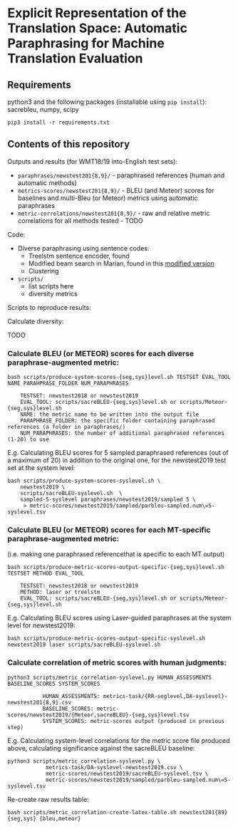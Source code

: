 # Explicit Representation of the Translation Space: Automatic Paraphrasing for Machine Translation Evaluation

## Requirements

python3 and the following packages (installable using `pip install`): sacrebleu, numpy, scipy

`pip3 install -r requirements.txt`

## Contents of this repository

Outputs and results (for WMT18/19 into-English test sets):

* `paraphrases/newstest201{8,9}/` - paraphrased references (human and automatic methods)
* `metrics-scores/newstest201{8,9}/` - BLEU (and Meteor) scores for baselines and multi-Bleu (or Meteor) metrics using automatic paraphrases
* `metric-correlations/newstest201{8,9}/` - raw and relative metric correlations for all methods tested - TODO

Code:

* Diverse paraphrasing using sentence codes:
    - Treelstm sentence encoder, found 
    - Modified beam search in Marian, found in this [modified version](https://github.com/rbawden/marian-dev-diverse-beam)
    - Clustering
* `scripts/`
   - list scripts here
   - diversity metrics

Scripts to reproduce results:

Calculate diversity:

TODO

### Calculate BLEU (or METEOR) scores for each diverse paraphrase-augmented metric:

```
bash scripts/produce-system-scores-{seg,sys}level.sh TESTSET EVAL_TOOL NAME PARAHPRASE_FOLDER NUM_PARAPHRASES

    TESTSET: newstest2018 or newstest2019
    EVAL_TOOL: scripts/sacreBLEU-{seg,sys}level.sh or scripts/Meteor-{seg,sys}level.sh
    NAME: the metric name to be written into the output file
    PARAPHRASE_FOLDER: the specific folder containing paraphrased references (a folder in paraphrases/)
    NUM_PARAPHRASES: the number of additional paraphrased references (1-20) to use
```

E.g. Calculating BLEU scores for 5 sampled paraphrased references (out of a maximum of 20) in addition to the original one, for the newstest2019 test set at the system level:
```
bash scripts/produce-system-scores-syslevel.sh \
    newstest2019 \
    scripts/sacreBLEU-syslevel.sh  \
    sampled-5-syslevel paraphrases/newstest2019/sampled 5 \
     > metric-scores/newstest2019/sampled/parbleu-sampled.num\=5-syslevel.tsv
```

### Calculate BLEU (or METEOR) scores for each MT-specific paraphrase-augmented metric:
(i.e. making one paraphrased referencethat is specific to each MT output)

```
bash scripts/produce-metric-scores-output-specific-{seg,sys}level.sh TESTSET METHOD EVAL_TOOL
       
    TESTSET: newstest2018 or newstest2019
    METHOD: laser or treelstm
    EVAL_TOOL: scripts/sacreBLEU-{seg,sys}level.sh or scripts/Meteor-{seg,sys}level.sh
```

E.g. Calculating BLEU scores using Laser-guided paraphrases at the system level for newstest2019:

```
bash scripts/produce-metric-scores-output-specific-syslevel.sh newstest2019 laser scripts/sacreBLEU-syslevel.sh
 ```

### Calculate correlation of metric scores with human judgments:

```
python3 scripts/metric_correlation-syslevel.py HUMAN_ASSESSMENTS BASELINE_SCORES SYSTEM_SCORES

           HUMAN_ASSESSMENTS: metrics-task/{RR-seglevel,DA-syslevel}-newstest201{8,9}.csv
           BASELINE_SCORES: metric-scores/newstest2019/{Meteor,sacreBLEU}-{seg,sys}level.tsv
           SYSTEM_SCORES: metric-scores output (produced in previous step)
```

E.g. Calculating system-level correlations for the metric score file produced above, calculating significance against the sacreBLEU baseline:
```
python3 scripts/metric_correlation-syslevel.py \
            metrics-task/DA-syslevel-newstest2019.csv \
            metric-scores/newstest2019/sacreBLEU-syslevel.tsv \
            metric-scores/newstest2019/sampled/parbleu-sampled.num\=5-syslevel.tsv
```

Re-create raw results table:

```
bash scripts/metric_correlation-create-latex-table.sh newstest201{89} {seg,sys} {bleu,meteor}
```


